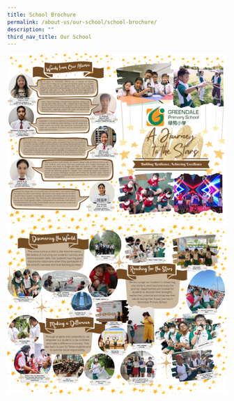 ```yaml
---
title: School Brochure
permalink: /about-us/our-school/school-brochure/
description: ""
third_nav_title: Our School
---
```

![](/images/About%20Us/sb%20pg1.png)
![](/images/About%20Us/sb%20pg2.png)